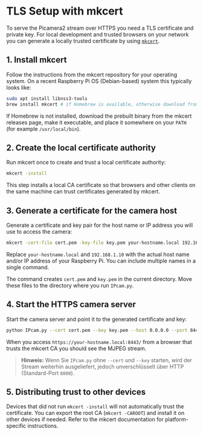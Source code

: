 # TLS Setup with mkcert

To serve the Picamera2 stream over HTTPS you need a TLS certificate and private key. For
local development and trusted browsers on your network you can generate a locally trusted
certificate by using [`mkcert`](https://github.com/FiloSottile/mkcert).

## 1. Install mkcert

Follow the instructions from the mkcert repository for your operating system. On a recent
Raspberry Pi OS (Debian-based) system this typically looks like:

```bash
sudo apt install libnss3-tools
brew install mkcert # if Homebrew is available, otherwise download from releases
```

If Homebrew is not installed, download the prebuilt binary from the mkcert releases page,
make it executable, and place it somewhere on your `PATH` (for example `/usr/local/bin`).

## 2. Create the local certificate authority

Run mkcert once to create and trust a local certificate authority:

```bash
mkcert -install
```

This step installs a local CA certificate so that browsers and other clients on the same
machine can trust certificates generated by mkcert.

## 3. Generate a certificate for the camera host

Generate a certificate and key pair for the host name or IP address you will use to access
the camera:

```bash
mkcert -cert-file cert.pem -key-file key.pem your-hostname.local 192.168.1.10
```

Replace `your-hostname.local` and `192.168.1.10` with the actual host name and/or IP
address of your Raspberry Pi. You can include multiple names in a single command.

The command creates `cert.pem` and `key.pem` in the current directory. Move these files to
the directory where you run `IPcam.py`.

## 4. Start the HTTPS camera server

Start the camera server and point it to the generated certificate and key:

```bash
python IPcam.py --cert cert.pem --key key.pem --host 0.0.0.0 --port 8443
```

When you access `https://your-hostname.local:8443/` from a browser that trusts the mkcert
CA you should see the MJPEG stream.

> **Hinweis:** Wenn Sie `IPcam.py` ohne `--cert` und `--key` starten, wird der Stream weiterhin
> ausgeliefert, jedoch unverschlüsselt über HTTP (Standard-Port `8000`).

## 5. Distributing trust to other devices

Devices that did not run `mkcert -install` will not automatically trust the certificate.
You can export the root CA (`mkcert -CAROOT`) and install it on other devices if needed.
Refer to the mkcert documentation for platform-specific instructions.
